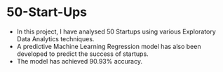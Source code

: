# 50-Start-Ups

- In this project, I have analysed 50 Startups using various Exploratory Data Analytics techniques.
- A predictive Machine Learning Regression model has also been developed to predict the success of startups.
- The model has achieved 90.93% accuracy.
